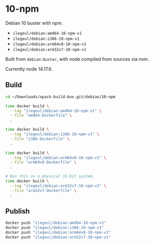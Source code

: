 # 10-npm

Debian 10 buster with npm.

- `ilegeul/debian:amd64-10-npm-v1`
- `ilegeul/debian:i386-10-npm-v1`
- `ilegeul/debian:arm64v8-10-npm-v1`
- `ilegeul/debian:arm32v7-10-npm-v1`

Built from `debian:buster`, with node compiled from sources via nvm.

Currently node 14.17.6.

## Build

```sh
cd ~/Downloads/xpack-build-box.git/debian/10-npm

time docker build \
  --tag "ilegeul/debian:amd64-10-npm-v1" \
  --file "amd64-Dockerfile" \
  .

time docker build \
  --tag "ilegeul/debian:i386-10-npm-v1" \
  --file "i386-Dockerfile" \
  .

time docker build \
  --tag "ilegeul/debian:arm64v8-10-npm-v1" \
  --file "arm64v8-Dockerfile" \
  .

# Run this on a physical 32-bit system.
time docker build \
  --tag "ilegeul/debian:arm32v7-10-npm-v1" \
  --file "arm32v7-Dockerfile" \
  .
```

## Publish

```sh
docker push "ilegeul/debian:amd64-10-npm-v1"
docker push "ilegeul/debian:i386-10-npm-v1"
docker push "ilegeul/debian:arm64v8-10-npm-v1"
docker push "ilegeul/debian:arm32v7-10-npm-v1"
```
